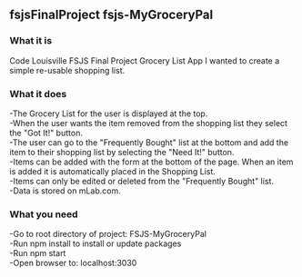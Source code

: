 ## fsjsFinalProject   fsjs-MyGroceryPal

### What it is
Code Louisville FSJS Final Project Grocery List App I wanted to create a simple re-usable shopping list. 

### What it does
  -The Grocery List for the user is displayed at the top.  
  -When the user wants the item removed from the shopping list they select the "Got It!" button.  
  -The user can go to the "Frequently Bought" list at the bottom and add the item to their shopping list by selecting the "Need It!" button.  
  -Items can be added with the form at the bottom of the page. When an item is added it is automatically placed in the Shopping List.  
  -Items can only be edited or deleted from the "Frequently Bought" list.  
  -Data is stored on mLab.com.  

### What you need
  -Go to root directory of project: FSJS-MyGroceryPal  
  -Run npm install to install or update packages  
  -Run npm start  
  -Open browser to: localhost:3030  

